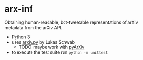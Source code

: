 # arx-inf

Obtaining human-readable, bot-tweetable representations of arXiv metadata from the arXiv API.

- Python 3
- uses [arxiv.py](https://pypi.python.org/pypi/arxiv) by Lukas Schwab
  - TODO: maybe work with [pyArXiv](https://github.com/devArtoria/pyArXiv)
- to execute the test suite run `python -m unittest`
